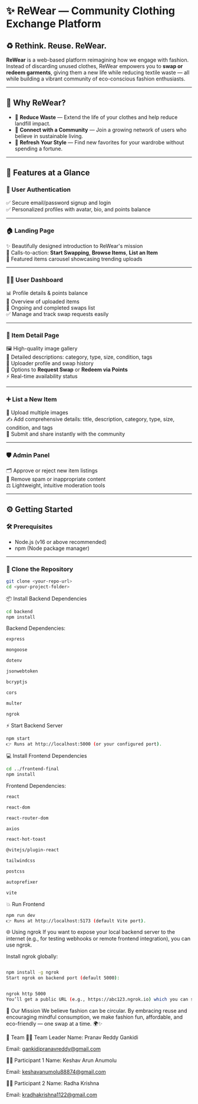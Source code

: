 # ✨ ReWear — Community Clothing Exchange Platform

## ♻️ Rethink. Reuse. ReWear.

**ReWear** is a web-based platform reimagining how we engage with fashion. Instead of discarding unused clothes, ReWear empowers you to **swap or redeem garments**, giving them a new life while reducing textile waste — all while building a vibrant community of eco-conscious fashion enthusiasts.

---

## 🚀 Why ReWear?

- 🌿 **Reduce Waste** — Extend the life of your clothes and help reduce landfill impact.
- 🤝 **Connect with a Community** — Join a growing network of users who believe in sustainable living.
- 💸 **Refresh Your Style** — Find new favorites for your wardrobe without spending a fortune.

---

## 💎 Features at a Glance

### 👤 User Authentication

✅ Secure email/password signup and login  
✅ Personalized profiles with avatar, bio, and points balance

---

### 🏠 Landing Page

✨ Beautifully designed introduction to ReWear's mission  
🚀 Calls-to-action: **Start Swapping**, **Browse Items**, **List an Item**  
🌟 Featured items carousel showcasing trending uploads

---

### 🧑‍💻 User Dashboard

📊 Profile details & points balance  
👕 Overview of uploaded items  
🔄 Ongoing and completed swaps list  
✅ Manage and track swap requests easily

---

### 👗 Item Detail Page

🖼️ High-quality image gallery  
📝 Detailed descriptions: category, type, size, condition, tags  
👤 Uploader profile and swap history  
🔁 Options to **Request Swap** or **Redeem via Points**  
⚡ Real-time availability status

---

### ➕ List a New Item

📸 Upload multiple images  
✍️ Add comprehensive details: title, description, category, type, size, condition, and tags  
🚨 Submit and share instantly with the community

---

### 🛡️ Admin Panel

🗂️ Approve or reject new item listings  
🚫 Remove spam or inappropriate content  
⚖️ Lightweight, intuitive moderation tools

---

## ⚙️ Getting Started

### 🛠️ Prerequisites

- Node.js (v16 or above recommended)
- npm (Node package manager)

---

### 🚩 Clone the Repository

```bash
git clone <your-repo-url>
cd <your-project-folder>
```
📦 Install Backend Dependencies

```bash
cd backend
npm install
```
Backend Dependencies:

```bash
express

mongoose

dotenv

jsonwebtoken

bcryptjs

cors

multer

ngrok
```
⚡ Start Backend Server

```bash
npm start
👉 Runs at http://localhost:5000 (or your configured port).
```
💻 Install Frontend Dependencies

```bash
cd ../frontend-final
npm install
```
Frontend Dependencies:

```bash
react

react-dom

react-router-dom

axios

react-hot-toast

@vitejs/plugin-react

tailwindcss

postcss

autoprefixer

vite
```
💥 Run Frontend

```bash
npm run dev
👉 Runs at http://localhost:5173 (default Vite port).
```
🌐 Using ngrok
If you want to expose your local backend server to the internet (e.g., for testing webhooks or remote frontend integration), you can use ngrok.

Install ngrok globally:

```bash

npm install -g ngrok
Start ngrok on backend port (default 5000):


ngrok http 5000
You’ll get a public URL (e.g., https://abc123.ngrok.io) which you can share or use in your frontend for API calls during testing.
```
🌱 Our Mission
We believe fashion can be circular. By embracing reuse and encouraging mindful consumption, we make fashion fun, affordable, and eco-friendly — one swap at a time. 🌍✨

💌 Team
👨‍💼 Team Leader
Name: Pranav Reddy Gankidi

Email: gankidipranavreddy@gmail.com

👨‍💻 Participant 1
Name: Keshav Arun Anumolu

Email: keshavanumolu88874@gmail.com

👨‍💻 Participant 2
Name: Radha Krishna

Email: kradhakrishna1122@gmail.com

